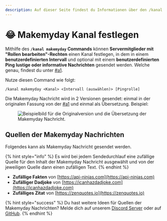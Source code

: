 ```yaml
---
description: Auf dieser Seite findest du Informationen über den /kanal makemyday Command.
---
```


# 😂 Makemyday Kanal festlegen

Mithilfe des **`/kanal makemyday` Commands** können **Servermitglieder mit "Rollen bearbeiten"-Rechten** einen Kanal festlegen, in dem in einem **benutzerdefinierten Intervall** und optional mit einem **benutzerdefinierten Ping lustige oder informative Nachrichten** gesendet werden. Welche genau, findest du unter [#a1](makemyday.md#a1 "mention").

Nutze diesen Command wie folgt:

```
/kanal makemyday <Kanal> <Intervall (auswählen)> [Pingrolle]
```

Die Makemyday Nachricht wird in 2 Versionen gesendet: einmal in der originalen Fassung von der [#a1](makemyday.md#a1 "mention") und einmal als Übersetzung. Beispiel:

<figure><img src="https://img.arion2000.xyz/r/WKcnIPw9r7.png" alt="Beispielbild für die Originalversion und die Übersetzung der Makemyday Nachricht."><figcaption></figcaption></figure>

## Quellen der Makemyday Nachrichten <a href="#a1" id="a1"></a>

Folgendes kann als Makemyday Nachricht gesendet werden.&#x20;

{% hint style="info" %}
Es wird bei jedem Sendedurchlauf eine zufällige Quelle für den Inhalt der Makemyday Nachricht ausgewählt und von der jeweiligen Quelle dann einen zufälligen Text.
{% endhint %}

* **Zufällige Fakten** von [https://api-ninjas.com](https://api-ninjas.com)
* **Zufälliger Dadjoke** von [https://icanhazdadjoke.com](https://icanhazdadjoke.com)
* **Zufälliges Zitat** von [https://zenquotes.io](https://zenquotes.io)

{% hint style="success" %}
Du hast weitere Ideen für Quellen der Makemyday Nachrichten? Melde dich auf unserem [Discord Server](https://discord.arion2000.xyz/api/discord) oder auf [GitHub](https://github.com/TanjunBot/Tanjun-Dokumentation).
{% endhint %}
